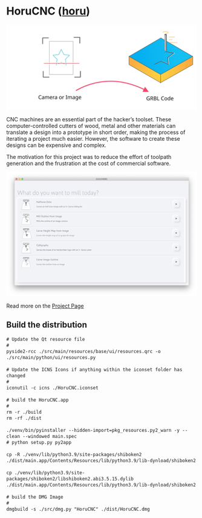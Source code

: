 # HoruCNC ([horu](https://glosbe.com/ja/en/horu))
 
![teaser](./images/teaser.svg)


CNC machines are an essential part of the hacker’s toolset. These computer-controlled cutters of wood, metal and other materials can translate a design into a prototype in short order, making the process of iterating a project much easier. However, the software to create these designs can be expensive and complex.

The motivation for this project was to reduce the effort of toolpath generation and the frustration at the cost of commercial software. 

![screenshot](./images/screenshot.png)


Read more on the [Project Page](https://freegroup.github.io/HoruCNC/)



## Build the distribution

``` 
# Update the Qt resource file
#
pyside2-rcc ./src/main/resources/base/ui/resources.qrc -o ./src/main/python/ui/resources.py

# Update the ICNS Icons if anything within the iconset folder has changed
#
iconutil -c icns ./HoruCNC.iconset

# build the HoruCNC.app
#
rm -r ./build
rm -rf ./dist

./venv/bin/pyinstaller --hidden-import=pkg_resources.py2_warn -y --clean --windowed main.spec
# python setup.py py2app

cp -R ./venv/lib/python3.9/site-packages/shiboken2 ./dist/main.app/Contents/Resources/lib/python3.9/lib-dynload/shiboken2

cp ./venv/lib/python3.9/site-packages/shiboken2/libshiboken2.abi3.5.15.dylib ./dist/main.app/Contents/Resources/lib/python3.9/lib-dynload/shiboken2

# build the DMG Image
#
dmgbuild -s ./src/dmg.py "HoruCNC" ./dist/HoruCNC.dmg

```


